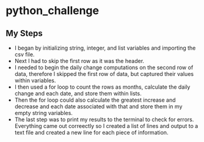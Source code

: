 # python_challenge
## My Steps
* I began by initializing string, integer, and list variables and importing the csv file. 
* Next I had to skip the first row as it was the header. 
* I needed to begin the daily change computations on the second row of data, therefore I skipped the first row of data, but captured their values within variables. 
* I then used a for loop to count the rows as months, calculate the daily change and each date, and store them within lists. 
* Then the for loop could also calculate the greatest increase and decrease and each date associated with that and store them in my empty string variables.
* The last step was to print my results to the terminal to check for errors. Everything came out correectly so I created a list of lines and output to a text file and created a new line for each piece of information. 